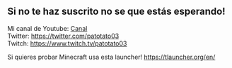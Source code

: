 ## Si no te haz suscrito no se que estás esperando!

Mi canal de Youtube: <a href="https://www.youtube.com/channel/UCYGczO-fql0fTfcT7js51Yg?view_as=subscriber"> Canal </a> <br/>
Twitter: https://twitter.com/patotato03 <br/>
Twitch: https://www.twitch.tv/patotato03 <br/>

Si quieres probar Minecraft usa esta launcher! https://tlauncher.org/en/ <br/>

